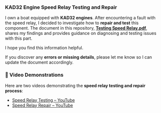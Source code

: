 ### KAD32 Engine Speed Relay Testing and Repair

I own a boat equipped with **KAD32 engines**. After encountering a fault with the speed relay, I decided to investigate how to **repair and test** this component. The document in this repository, [**Testing Speed Relay.pdf**](./Testing_Speed_Relay.pdf), shares my findings and provides guidance on diagnosing and testing issues with this part. 

I hope you find this information helpful.  

If you discover any **errors or missing details**, please let me know so I can update the document accordingly.  

### 🎥 Video Demonstrations  
Here are two videos demonstrating the **speed relay testing and repair process**:  
- [Speed Relay Testing – YouTube](https://www.youtube.com/watch?v=xh9VkKdx4xw)  
- [Speed Relay Repair – YouTube](https://www.youtube.com/watch?v=Rn4DBag-9Bw)  
